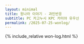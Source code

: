 ```yaml
---
layout: minimal
title: 원나라 이야기 - 과민반응
subtitle: PC 카고누시 KPC 카미야 유우신
permalink: /2025-07-25-wonlog/
---
```


{% include_relative won-log.html %}

